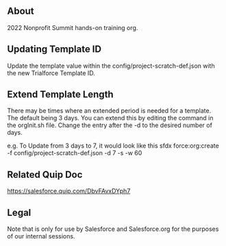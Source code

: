 ## About

2022 Nonprofit Summit hands-on training org.

## Updating Template ID

Update the template value within the config/project-scratch-def.json with the new Trialforce Template ID.

## Extend Template Length

There may be times where an extended period is needed for a template. The default being 3 days. You can extend this by editing the command in the orgInit.sh file. Change the entry after the -d to the desired number of days.

e.g. To Update from 3 days to 7, it would look like this sfdx force:org:create -f config/project-scratch-def.json -d 7 -s -w 60

## Related Quip Doc

https://salesforce.quip.com/DbvFAvxDYph7


## Legal

Note that is only for use by Salesforce and Salesforce.org for the purposes of our internal sessions.
